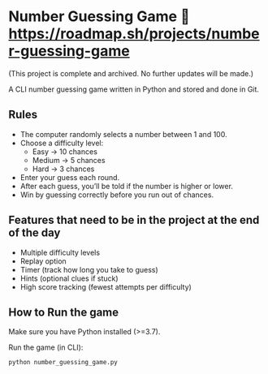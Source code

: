 # Number Guessing Game 🎲 https://roadmap.sh/projects/number-guessing-game

(This project is complete and archived. No further updates will be made.)

A CLI number guessing game written in Python and stored and done in Git.

## Rules
- The computer randomly selects a number between 1 and 100.
- Choose a difficulty level:
  - Easy → 10 chances
  - Medium → 5 chances
  - Hard → 3 chances
- Enter your guess each round.
- After each guess, you’ll be told if the number is higher or lower.
- Win by guessing correctly before you run out of chances.

## Features that need to be in the project at the end of the day
- Multiple difficulty levels
- Replay option
- Timer (track how long you take to guess)
- Hints (optional clues if stuck)
- High score tracking (fewest attempts per difficulty)

## How to Run the game
Make sure you have Python installed (>=3.7).

Run the game (in CLI):
```bash
python number_guessing_game.py

